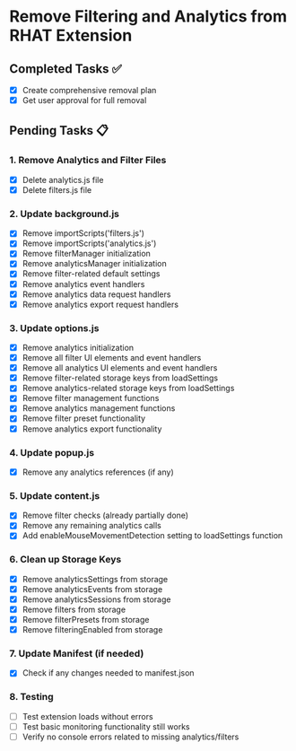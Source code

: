 # Remove Filtering and Analytics from RHAT Extension

## Completed Tasks ✅

- [x] Create comprehensive removal plan
- [x] Get user approval for full removal

## Pending Tasks 📋

### 1. Remove Analytics and Filter Files

- [x] Delete analytics.js file
- [x] Delete filters.js file

### 2. Update background.js

- [x] Remove importScripts('filters.js')
- [x] Remove importScripts('analytics.js')
- [x] Remove filterManager initialization
- [x] Remove analyticsManager initialization
- [x] Remove filter-related default settings
- [x] Remove analytics event handlers
- [x] Remove analytics data request handlers
- [x] Remove analytics export request handlers

### 3. Update options.js

- [x] Remove analytics initialization
- [x] Remove all filter UI elements and event handlers
- [x] Remove all analytics UI elements and event handlers
- [x] Remove filter-related storage keys from loadSettings
- [x] Remove analytics-related storage keys from loadSettings
- [x] Remove filter management functions
- [x] Remove analytics management functions
- [x] Remove filter preset functionality
- [x] Remove analytics export functionality

### 4. Update popup.js

- [x] Remove any analytics references (if any)

### 5. Update content.js

- [x] Remove filter checks (already partially done)
- [x] Remove any remaining analytics calls
- [x] Add enableMouseMovementDetection setting to loadSettings function

### 6. Clean up Storage Keys

- [x] Remove analyticsSettings from storage
- [x] Remove analyticsEvents from storage
- [x] Remove analyticsSessions from storage
- [x] Remove filters from storage
- [x] Remove filterPresets from storage
- [x] Remove filteringEnabled from storage

### 7. Update Manifest (if needed)

- [x] Check if any changes needed to manifest.json

### 8. Testing

- [ ] Test extension loads without errors
- [ ] Test basic monitoring functionality still works
- [ ] Verify no console errors related to missing analytics/filters
